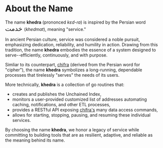 # About the Name

The name **khedra** (prononced *kɛd-ɾɑ*) is inspired by the Persian word <span style="font-size: 1.5em;"> خدمت </span> (*khedmat*), meaning "service."

In ancient Persian culture, service was considered a noble pursuit, emphasizing dedication, reliability, and humility in action. Drawing from this tradition, the name **khedra** embodies the essence of a system designed to serve--efficiently, continuously, and with purpose.

Simliar to its counterpart, [chifra](https://chifra.trueblocks.io) (derived from the Persian word for "cipher"), the name **khedra** symbolizes a long-running, dependable processes that tirelessly "serves" the needs of its users.

More technically, **khedra** is a collection of go routines that:

- creates and publishes the Unchained Index,
- monitors a user-provided customized list of addresses automating caching, notifications, and other ETL processes,
- provides a RESTful API exposing [chifra's](https://chifra.trueblocks.io) many data access commands,
- allows for starting, stopping, pausing, and resuming these individual services.

By choosing the name **khedra**, we honor a legacy of service while committing to building tools that are as resilient, adaptive, and reliable as the meaning behind its name.
